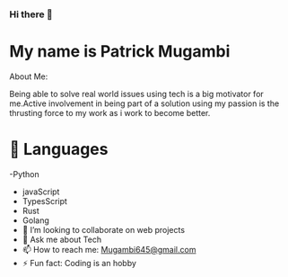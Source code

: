### Hi there 👋

# My name is Patrick Mugambi
<!--
**Mugambi645/Mugambi645** is a ✨ _special_ ✨ repository because its `README.md` (this file) appears on your GitHub profile.
-->
About Me:

Being able to solve real world issues using tech is a big motivator for me.Active involvement in being part of a solution using my passion is the thrusting force to my work as i work to become better.

# 🔭 Languages

-Python
- javaScript
- TypesScript
- Rust
- Golang
- 👯 I’m looking to collaborate on web projects
- 💬 Ask me about Tech
- 📫 How to reach me: Mugambi645@gmail.com
- ⚡ Fun fact: Coding is an hobby

